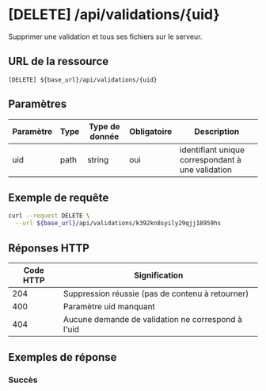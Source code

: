 # [DELETE] /api/validations/{uid} <!-- {docsify-ignore-all} -->

Supprimer une validation et tous ses fichiers sur le serveur.

## URL de la ressource

`[DELETE] ${base_url}/api/validations/{uid}`

## Paramètres

| Paramètre | Type | Type de donnée | Obligatoire | Description                                       |
| --------- | ---- | -------------- | ----------- | ------------------------------------------------- |
| uid       | path | string         | oui         | identifiant unique correspondant à une validation |

## Exemple de requête

```bash
curl --request DELETE \
  --url ${base_url}/api/validations/k392kn8syily29qjj18959hs
```

## Réponses HTTP

| Code HTTP | Signification                                      |
| --------- | -------------------------------------------------- |
| 204       | Suppression réussie (pas de contenu à retourner)   |
| 400       | Paramètre uid manquant                             |
| 404       | Aucune demande de validation ne correspond à l'uid |

## Exemples de réponse

### Succès

```

```
